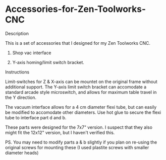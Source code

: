 Accessories-for-Zen-Toolworks-CNC
=================================

Description

This is a set of accessories that I designed for my Zen Toolworks CNC.

1) Shop vac interface

2) Y-axis homing/limit switch bracket.

Instructions

Limit-switches for Z & X-axis can be mountet on the original frame without additional support.
The Y-axis limit switch bracket can accomodate a standard arcade style microswitch, and allows for maximum table travel in the Y direction.

The vacuum interface allows for a 4 cm diameter flexi tube, but can easily be modified to accomodate other diameters. Use hot glue to secure the flexi tube to interface part d and b. 

These parts were designed for the 7x7" version. I suspect that they also might fit the 12x12" version, but I haven't verified this.

PS. You may need to modify parts a & b slightly if you plan on re-using the original screws for mounting these (I used plastite screws with smaller diameter heads)
